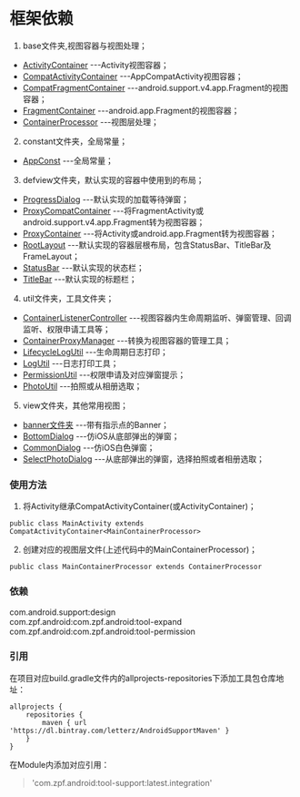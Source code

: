 框架依赖
=========
1. base文件夹,视图容器与视图处理；
* [ActivityContainer](./src/main/java/com/zpf/support/base/ActivityContainer.java)
---Activity视图容器；
* [CompatActivityContainer](./src/main/java/com/zpf/support/base/CompatActivityContainer.java)
---AppCompatActivity视图容器；
* [CompatFragmentContainer](./src/main/java/com/zpf/support/base/CompatFragmentContainer.java)
---android.support.v4.app.Fragment的视图容器；
* [FragmentContainer](./src/main/java/com/zpf/support/base/FragmentContainer.java)
---android.app.Fragment的视图容器；
* [ContainerProcessor](./src/main/java/com/zpf/support/base/ContainerProcessor.java)
---视图层处理；
2. constant文件夹，全局常量；
* [AppConst](./src/main/java/com/zpf/support/constant/AppConst.java)
---全局常量；
3. defview文件夹，默认实现的容器中使用到的布局；
* [ProgressDialog](./src/main/java/com/zpf/support/defview/ProgressDialog.java)
---默认实现的加载等待弹窗；
* [ProxyCompatContainer](./src/main/java/com/zpf/support/defview/ProxyCompatContainer.java)
---将FragmentActivity或android.support.v4.app.Fragment转为视图容器；
* [ProxyContainer](./src/main/java/com/zpf/support/defview/ProxyContainer.java)
---将Activity或android.app.Fragment转为视图容器；
* [RootLayout](./src/main/java/com/zpf/support/defview/RootLayout.java)
---默认实现的容器层根布局，包含StatusBar、TitleBar及FrameLayout；
* [StatusBar](./src/main/java/com/zpf/support/defview/StatusBar.java)
---默认实现的状态栏；
* [TitleBar](./src/main/java/com/zpf/support/defview/TitleBar.java)
---默认实现的标题栏；
4. util文件夹，工具文件夹；
* [ContainerListenerController](./src/main/java/com/zpf/support/util/ContainerListenerController.java)
---视图容器内生命周期监听、弹窗管理、回调监听、权限申请工具等；
* [ContainerProxyManager](./src/main/java/com/zpf/support/util/ContainerProxyManager.java)
---转换为视图容器的管理工具；
* [LifecycleLogUtil](./src/main/java/com/zpf/support/util/LifecycleLogUtil.java)
---生命周期日志打印；
* [LogUtil](./src/main/java/com/zpf/support/util/LogUtil.java)
---日志打印工具；
* [PermissionUtil](./src/main/java/com/zpf/support/util/PermissionUtil.java)
---权限申请及对应弹窗提示；
* [PhotoUtil](./src/main/java/com/zpf/support/util/PhotoUtil.java)
---拍照或从相册选取；
5. view文件夹，其他常用视图；
* [banner文件夹](./src/main/java/com/zpf/support/view/banner)
---带有指示点的Banner；
* [BottomDialog](./src/main/java/com/zpf/support/view/BottomDialog.java)
---仿iOS从底部弹出的弹窗；
* [CommonDialog](./src/main/java/com/zpf/support/view/CommonDialog.java)
---仿iOS白色弹窗；
* [SelectPhotoDialog](./src/main/java/com/zpf/support/view/SelectPhotoDialog.java)
---从底部弹出的弹窗，选择拍照或者相册选取；
### 使用方法
1. 将Activity继承CompatActivityContainer(或ActivityContainer)；
``````
public class MainActivity extends CompatActivityContainer<MainContainerProcessor>
``````
2. 创建对应的视图层文件(上述代码中的MainContainerProcessor)；
``````
public class MainContainerProcessor extends ContainerProcessor
``````
### 依赖
com.android.support:design<br>
com.zpf.android:com.zpf.android:tool-expand<br>
com.zpf.android:com.zpf.android:tool-permission<br>
### 引用
在项目对应build.gradle文件内的allprojects-repositories下添加工具包仓库地址：
``````
allprojects {
    repositories {
        maven { url 'https://dl.bintray.com/letterz/AndroidSupportMaven' }
    }
}
``````
在Module内添加对应引用：
>'com.zpf.android:tool-support:latest.integration'